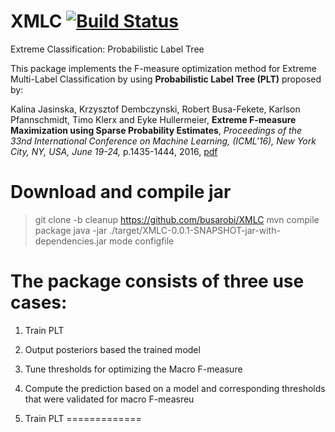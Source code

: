 # XMLC [![Build Status](https://travis-ci.org/busarobi/XMLC.svg?branch=master)](https://travis-ci.org/busarobi/XMLC)
Extreme Classification: Probabilistic Label Tree

This package implements the F-measure optimization method for Extreme Multi-Label Classification by using __Probabilistic Label Tree (PLT)__ proposed by:

Kalina Jasinska, Krzysztof Dembczynski, Robert Busa-Fekete, Karlson Pfannschmidt, Timo Klerx and Eyke Hullermeier, __Extreme F-measure Maximization using Sparse Probability Estimates__, *Proceedings of the 33nd International Conference on Machine Learning, (ICML'16), New York City, NY, USA, June 19-24,* p.1435-1444, 2016, [pdf](http://jmlr.org/proceedings/papers/v48/jasinska16.html)

 
Download and compile jar
========================


> git clone -b cleanup https://github.com/busarobi/XMLC
> mvn compile package 
> java -jar ./target/XMLC-0.0.1-SNAPSHOT-jar-with-dependencies.jar mode configfile 
 
The package consists of three use cases:
=========================================
 
 1. Train PLT
 2. Output posteriors based the trained model
 3. Tune thresholds for optimizing the Macro F-measure
 4. Compute the prediction based on a model and corresponding thresholds that were validated for macro F-measreu



1. Train PLT
============= 

